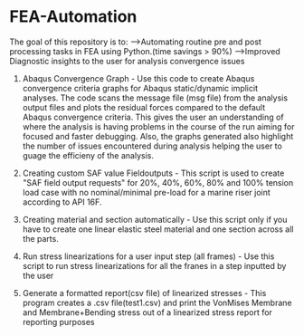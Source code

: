 # FEA-Automation
The goal of this repository is to:
-->Automating routine pre and post processing tasks in FEA using Python.(time savings > 90%)
-->Improved Diagnostic insights to the user for analysis convergence issues 

1. Abaqus Convergence Graph -
Use this code to create Abaqus convergence criteria graphs for Abaqus static/dynamic implicit analyses. The code scans the message file (msg file) from the analysis output files and plots the residual forces compared to the default Abaqus convergence criteria. This gives the user an understanding of where the analysis is having problems in the course of the run aiming for focused and faster debugging. Also, the graphs generated also highlight the number of issues encountered during analysis helping the user to guage the efficieny of the analysis.

2. Creating custom SAF value Fieldoutputs - 
This script is used to create "SAF field output requests" for 20%, 40%, 60%, 80% and 100% tension load case with no nominal/minimal pre-load for a marine riser joint according to API 16F.

3. Creating material and section automatically -
Use this script only if you have to create one linear elastic steel material and one section across all the parts. 

4. Run stress linearizations for a user input step (all frames) -
Use this script to run stress linearizations for all the franes in a step inputted by the user

5. Generate a formatted report(csv file) of linearized stresses -
This program creates a .csv file(test1.csv) and print the VonMises Membrane and Membrane+Bending stress out of a linearized stress report for reporting purposes 
